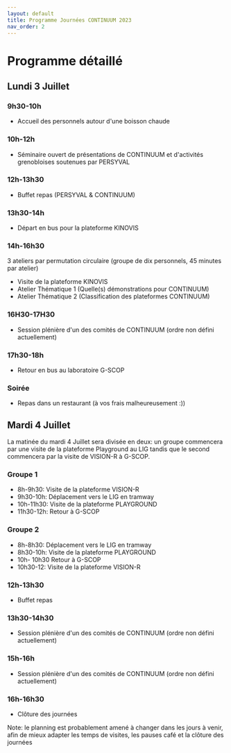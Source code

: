```yaml
---
layout: default
title: Programme Journées CONTINUUM 2023
nav_order: 2
---
```

# Programme détaillé

## Lundi 3 Juillet

### 9h30-10h
- Accueil des personnels autour d'une boisson chaude

### 10h-12h
- Séminaire ouvert de présentations de CONTINUUM et d'activités grenobloises soutenues par PERSYVAL

### 12h-13h30
- Buffet repas (PERSYVAL & CONTINUUM)

### 13h30-14h
- Départ en bus pour la plateforme KINOVIS

### 14h-16h30
3 ateliers par permutation circulaire (groupe de dix personnels, 45 minutes par atelier)
- Visite de la plateforme KINOVIS
- Atelier Thématique 1 (Quelle(s) démonstrations pour CONTINUUM)
- Atelier Thématique 2 (Classification des plateformes CONTINUUM)

### 16H30-17H30
- Session plénière d'un des comités de CONTINUUM (ordre non défini actuellement)

### 17h30-18h
- Retour en bus au laboratoire G-SCOP

### Soirée
- Repas dans un restaurant (à vos frais malheureusement :))

## Mardi 4 Juillet
La matinée du mardi 4 Juillet sera divisée en deux: un groupe commencera par une visite de la plateforme Playground au LIG tandis que le second commencera par la visite de VISION-R à G-SCOP.
### Groupe 1 
- 8h-9h30: Visite de la plateforme VISION-R
- 9h30-10h: Déplacement vers le LIG en tramway
- 10h-11h30: Visite de la plateforme PLAYGROUND
- 11h30-12h: Retour à G-SCOP

### Groupe 2
- 8h-8h30: Déplacement vers le LIG en tramway
- 8h30-10h: Visite de la plateforme PLAYGROUND
- 10h- 10h30 Retour à G-SCOP
- 10h30-12: Visite de la plateforme VISION-R

### 12h-13h30
- Buffet repas

### 13h30-14h30
- Session plénière d'un des comités de CONTINUUM (ordre non défini actuellement)

### 15h-16h
- Session plénière d'un des comités de CONTINUUM (ordre non défini actuellement)

### 16h-16h30 
- Clôture des journées

Note: le planning est probablement amené à changer dans les jours à venir, afin de mieux adapter les temps de visites, les pauses café et la clôture des journées
